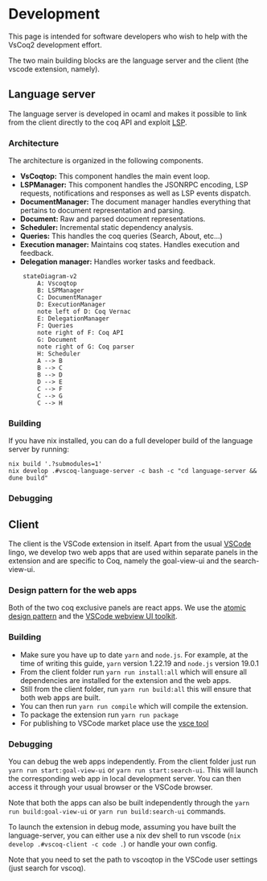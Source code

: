 # Development 

This page is intended for software developers who wish to help with the VsCoq2 development effort. 

The two main building blocks are the language server and the client (the vscode extension, namely). 

## Language server

The language server is developed in ocaml and makes it possible to link from the client directly to the coq API and exploit [LSP](https://microsoft.github.io/language-server-protocol/specifications/lsp/3.17/specification/). 

### Architecture 

The architecture is organized in the following components.
* **VsCoqtop:** This component handles the main event loop.
* **LSPManager:** This component handles the JSONRPC encoding, LSP requests, notifications and responses as well as LSP events dispatch.
* **DocumentManager:** The document manager handles everything that pertains to document representation and parsing.
* **Document:** Raw and parsed document representations.
* **Scheduler:** Incremental static dependency analysis.
* **Queries:** This handles the coq queries (Search, About, etc...)
* **Execution manager:** Maintains coq states. Handles execution and feedback.
* **Delegation manager:** Handles worker tasks and feedback.

```mermaid
    stateDiagram-v2
        A: Vscoqtop
        B: LSPManager
        C: DocumentManager
        D: ExecutionManager
        note left of D: Coq Vernac
        E: DelegationManager
        F: Queries
        note right of F: Coq API
        G: Document
        note right of G: Coq parser
        H: Scheduler
        A --> B
        B --> C
        B --> D
        D --> E
        C --> F
        C --> G
        C --> H
```

### Building

If you have nix installed, you can do a full developer build of the language server by running:

```
nix build '.?submodules=1'
nix develop .#vscoq-language-server -c bash -c "cd language-server && dune build"
```

### Debugging

## Client 

The client is the VSCode extension in itself. Apart from the usual [VSCode](https://code.visualstudio.com/api) lingo, we develop two web apps that are used within separate panels in the extension and are specific to Coq, namely the goal-view-ui and the search-view-ui.

### Design pattern for the web apps

Both of the two coq exclusive panels are react apps. We use the [atomic design pattern](https://atomicdesign.bradfrost.com/table-of-contents/) and the [VSCode webview UI toolkit](https://github.com/microsoft/vscode-webview-ui-toolkit). 

### Building 

* Make sure you have up to date `yarn` and `node.js`. For example, at the time of writing this guide, `yarn` version 1.22.19 and `node.js` version 19.0.1
* From the client folder run `yarn run install:all` which will ensure all dependencies are installed for the extension and the web apps. 
* Still from the client folder, run `yarn run build:all`  this will ensure that both web apps are built. 
* You can then run `yarn run compile` which will compile the extension.
* To package the extension run `yarn run package`
* For publishing to VSCode market place use the [vsce tool](https://code.visualstudio.com/api/working-with-extensions/publishing-extension)

### Debugging 

You can debug the web apps independently. From the client folder just run `yarn run start:goal-view-ui` or `yarn run start:search-ui`. This will launch the corresponding web app in local development server. You can then access it through your usual browser or the VSCode browser. 

Note that both the apps can also be built independently through the `yarn run build:goal-view-ui` or `yarn run build:search-ui` commands. 

To launch the extension in debug mode, assuming you have built the language-server, you can either use a nix dev shell to run vscode (`nix develop .#vscoq-client -c code .`) or handle your own config.

Note that you need to set the path to vscoqtop in the VSCode user settings (just search for vscoq).

